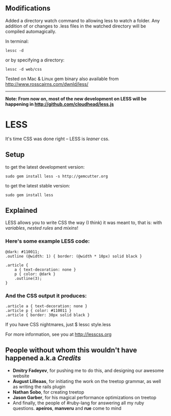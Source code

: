 Modifications
------------

Added a directory watch command to allowing less to watch a folder. Any addition of or changes to .less files in the watched directory will be compiled automagically.

In terminal:

    lessc -d

or by specifying a directory:

	lessc -d web/css
	


Tested on Mac & Linux
gem binary also available from  <http://www.rosscairns.com/dwnld/less/>

-----------------

**Note: From now on, most of the new development on LESS will be happening in <http://github.com/cloudhead/less.js>**

LESS
====
It's time CSS was done right – LESS is _leaner_ css.

Setup
------
to get the latest development version:
    
    sudo gem install less -s http://gemcutter.org

to get the latest stable version:

    sudo gem install less

Explained
---------
LESS allows you to write CSS the way (I think) it was meant to, that is: with *variables*, *nested rules* and *mixins*!

### Here's some example LESS code:
	
	@dark: #110011;
	.outline (@width: 1) { border: (@width * 10px) solid black }
	
	.article {
		a { text-decoration: none }
		p { color: @dark }
		.outline(3);
	}
	
### And the CSS output it produces:
	
	.article a { text-decoration: none }
	.article p { color: #110011 }
	.article { border: 30px solid black }
	
If you have CSS nightmares, just
	$ lessc style.less

For more information, see you at <http://lesscss.org>

People without whom this wouldn't have happened a.k.a *Credits*
---------------------------------------------------------------

- **Dmitry Fadeyev**, for pushing me to do this, and designing our awesome website
- **August Lilleaas**, for initiating the work on the treetop grammar, as well as writing the rails plugin
- **Nathan Sobo**, for creating treetop
- **Jason Garber**, for his magical performance optimizations on treetop
- And finally, the people of #ruby-lang for answering all my ruby questions. **apeiros**, **manveru** and **rue** come to mind
